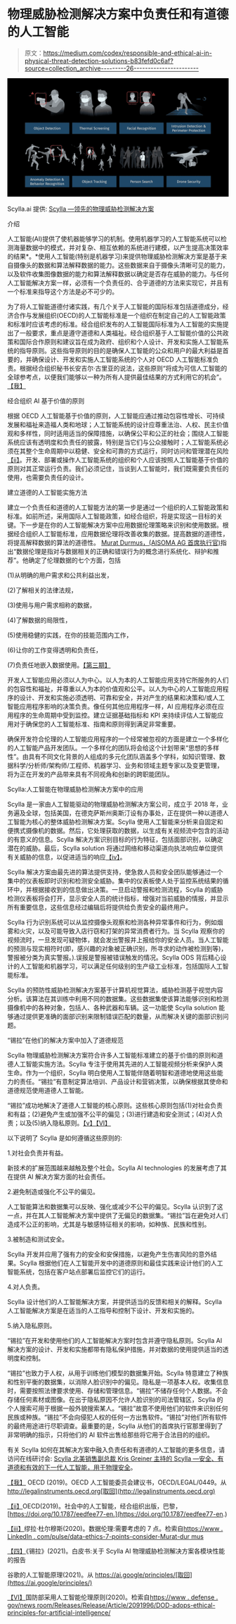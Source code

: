 # 物理威胁检测解决方案中负责任和有道德的人工智能

> 原文：<https://medium.com/codex/responsible-and-ethical-ai-in-physical-threat-detection-solutions-b83fefd0c6af?source=collection_archive---------26----------------------->

![](img/ce2c1afda3bf7ba81a541b1f57ea9e79.png)

Scylla.ai 提供: [Scylla —领先的物理威胁检测解决方案](https://www.scylla.ai/?utm_campaign=AIEthics&utm_source=TonyRhem)

介绍

人工智能(AI)提供了使机器能够学习的机制。使用机器学习的人工智能系统可以检测海量数据中的模式，并对复杂、相互依赖的系统进行建模，以产生提高决策效率的结果*。*使用人工智能(特别是机器学习)来提供物理威胁检测解决方案是基于来自摄像头的数据和算法解释数据的能力。这些数据来自于摄像头清晰可见的能力，以及软件收集图像数据的能力和算法解释数据以确定是否存在威胁的能力。与任何人工智能解决方案一样，必须有一个负责任的、合乎道德的方法来实现它，并且有一个标准来指导这个方法是必不可少的。

为了将人工智能道德付诸实践，有几个关于人工智能的国际标准包括道德成分，经济合作与发展组织(OECD)的人工智能标准是一个组织在制定自己的人工智能政策和标准时应该考虑的标准。经合组织发布的人工智能国际标准为人工智能的实施提出了一般要求，重点是遵守道德和人类福祉。经合组织基于人工智能价值的公共政策和国际合作原则和建议旨在成为政府、组织和个人设计、开发和实施人工智能系统的指导原则。这些指导原则的目的是确保人工智能的公众和用户的最大利益是首要的，并确保设计、开发和实施人工智能系统的个人对 OECD 人工智能标准负责。根据经合组织秘书长安吉尔·古里亚的说法，这些原则“将成为可信人工智能的全球参考点，以便我们能够以一种为所有人提供最佳结果的方式利用它的机会”。[【我】](#_edn1)

经合组织 AI 基于价值的原则

根据 OECD 人工智能基于价值的原则，人工智能应通过推动包容性增长、可持续发展和福祉来造福人类和地球；人工智能系统的设计应尊重法治、人权、民主价值观和多样性，同时适用适当的保障措施，以确保公平和公正的社会；围绕人工智能系统应该有透明度和负责任的披露，特别是当它们与公众接触时；人工智能系统必须在其整个生命周期中以稳健、安全和可靠的方式运行，同时访问和管理潜在风险[【ii】](#_edn2)。开发、部署或操作人工智能系统的组织和个人应该按照人工智能基于价值的原则对其正常运行负责。我们必须记住，当谈到人工智能时，我们既需要负责任的使用，也需要负责任的设计。

建立道德的人工智能实施方法

建立一个负责任和道德的人工智能方法的第一步是通过一个组织的人工智能政策和标准。如前所述，采用国际人工智能政策，如经合组织，将是实现这一目标的关键。下一步是在你的人工智能解决方案中应用数据伦理策略来识别和使用数据。根据经合组织人工智能标准，应用数据伦理将改善收集的数据。提高数据的道德性，将提高解释数据的算法的道德性。 [Murat Durmus，(AISOMA AG 首席执行官)](https://www.amazon.com/Murat-Durmus/e/B08Z6KN7P7%3Fref=dbs_a_mng_rwt_scns_share)指出“数据伦理是指对与数据相关的正确和错误行为的概念进行系统化、辩护和推荐”。他确定了伦理数据的七个方面，包括

(1)从明确的用户需求和公共利益出发，

(2)了解相关的法律法规，

(3)使用与用户需求相称的数据，

(4)了解数据的局限性，

(5)使用稳健的实践，在你的技能范围内工作，

(6)让你的工作变得透明和负责任，

(7)负责任地嵌入数据使用。[【第三期】](#_edn3)

开发人工智能应用必须以人为中心。以人为本的人工智能应用支持它所服务的人们的包容性和福祉，并尊重以人为本的价值观和公平。以人为中心的人工智能应用程序的设计、开发和实施必须透明、可靠和安全，并对产生的结果和决策和/或人工智能应用程序影响的决策负责。像任何其他应用程序一样，AI 应用程序必须在应用程序的生命周期中受到监控。建立证据基础指标和 KPI 来持续评估人工智能应用对于确保您的人工智能标准、指南和原则得到满足非常重要。

确保开发符合伦理的人工智能应用程序的一个经常被忽视的方面是建立一个多样化的人工智能产品开发团队。一个多样化的团队将会给这个计划带来“思想的多样性”。由具有不同文化背景的人组成的多元化团队涵盖多个学科，如知识管理、数据科学/分析师/架构师/工程师、机器学习、业务和领域主题专家以及变更管理，将为正在开发的产品带来具有不同视角和创新的跨职能团队。

Scylla:人工智能在物理威胁检测解决方案中的应用

Scylla 是一家由人工智能驱动的物理威胁检测解决方案公司，成立于 2018 年，业务遍及全球，包括美国，在德克萨斯州奥斯汀设有办事处，正在提供一种以道德人工智能为核心的整体威胁检测解决方案。Scylla 使用人工智能来分析来自固定和便携式摄像机的数据。然后，它处理获取的数据，以生成有关视频流中包含的活动的有意义的信息。Scylla 解决方案识别目标的行为特征，包括面部识别，以确定潜在的威胁。最后，Scylla solution 将通过网络和移动渠道向执法响应单位提供有关威胁的信息，以促进适当的响应[【iv】](#_edn4)。

Scylla 解决方案由最先进的算法提供支持，使急救人员和安全团队能够通过一个集中的仪表板即时识别和检测安全威胁。集中的仪表板使人处于监控系统结果的循环中，并根据接收到的信息做出决策。一旦启动警报和检测流程，Scylla 的威胁检测仪表板将会打开，显示安全人员的统计指标，增强对当前威胁的情报，并显示所有重要信息，这些信息经过编辑后将提供给负责安全的最终用户。

Scylla 行为识别系统可以从监控摄像头观察和检测各种异常事件和行为，例如烟雾和火灾，以及可能导致入店行窃和打架的异常消费者行为。当 Scylla 观察你的视频流时，一旦发现可疑物体，就会发出警报并上报给你的安全人员。当人工智能的预测与现实相符时(即，感兴趣的对象被正确识别，所寻求的动作被检测到等)，警报被分类为真实警报。).误报是警报被错误触发的情况。Scylla ODS 背后精心设计的人工智能和机器学习，可以满足任何级别的生产级工业标准，包括国际人工智能标准。

Scylla 的预防性威胁检测解决方案基于计算机视觉算法，威胁检测基于视觉内容分析。该算法在其训练中利用不同的数据集。这些数据集使该算法能够识别和检测摄像机中的各种对象，包括人、各种武器和车辆。这一功能使 Scylla solution 能够通过提供更准确的面部识别来限制错误匹配的数量，从而解决关键的面部识别问题。

“锡拉”在他们的解决方案中加入了道德规范

Scylla 物理威胁检测解决方案符合许多人工智能标准建立的基于价值的原则和道德人工智能实施方法。Scylla 专注于使用其先进的人工智能视频分析来保护人类生命。作为一个组织，Scylla 明白使用人工智能伴随着明智和道德地使用这些能力的责任。“锡拉”有意制定算法培训、产品设计和营销决策，以确保根据其使命和道德规范使用道德人工智能。

“锡拉”成功地解决了道德人工智能的核心原则。这些核心原则包括(1)对社会负责和有益；(2)避免产生或加强不公平的偏见；(3)进行建造和安全测试；(4)对人负责；以及(5)纳入隐私原则。[【v】](#_edn5)[【VI】](#_edn6)

以下说明了 Scylla 是如何遵循这些原则的:

1.对社会负责并有益。

新技术的扩展范围越来越触及整个社会。Scylla AI technologies 的发展考虑了其在提供 AI 解决方案方面的社会责任。

2.避免制造或强化不公平的偏见。

人工智能算法和数据集可以反映、强化或减少不公平的偏见。Scylla 认识到了这一点，并在其人工智能解决方案中提供了无偏见的数据集。“锡拉”旨在避免对人们造成不公正的影响，尤其是与敏感特征相关的影响，如种族、民族和性别。

3.被制造和测试安全。

Scylla 开发并应用了强有力的安全和安保措施，以避免产生伤害风险的意外结果。Scylla 根据他们在人工智能开发中的道德原则和最佳实践来设计他们的人工智能系统，包括在客户站点部署后监控它们的运行。

4.对人负责。

Scylla 设计他们的人工智能解决方案，并提供适当的反馈和相关的解释。Scylla 人工智能解决方案是在适当的人工指导和控制下设计、开发和实施的。

5.纳入隐私原则。

“锡拉”在开发和使用他们的人工智能解决方案时包含并遵守隐私原则。Scylla AI 解决方案的设计、开发和实施都带有隐私保护措施，并对数据的使用提供适当的透明度和控制。

“锡拉”也致力于人权，从用于训练他们模型的数据集开始。Scylla 特意建立了种族和性别平衡的数据集，以消除人脸识别中的偏见。隐私是一项基本人权。收集信息时，需要按照法律要求使用、存储和管理信息。“锡拉”不储存任何个人数据。不会存储任何素材或图像。在出于隐私原因不允许人脸识别的司法管辖区，Scylla 的个人搜索可用于根据一般外貌搜索某人。“锡拉”故意不使用他们的软件来识别任何民族或种族。“锡拉”不会向侵犯人权的任何一方出售软件。“锡拉”对他们所有软件的最终用途进行尽职调查。最重要的是，Scylla 从他们的首席执行官那里得到了非常明确的指示，只将他们的 AI 软件出售给那些将它用于合法目的的组织。

有关 Scylla 如何在其解决方案中融入负责任和有道德的人工智能的更多信息，请访问在线研讨会: [Scylla 北美销售副总裁 Kris Greiner 主持的 Scylla —安全、有道德和有效的下一代人工智能，用于物理安全](https://www.youtube.com/watch?v=FKLON-eGtWY&utm_campaign=AIEthics&utm_source=Tony%20Rhem)。

[【我】](#_ednref1) OECD (2019)。OECD 人工智能委员会建议书，OECD/LEGAL/0449。从 http://legalinstruments.oecd.org[取回](http://legalinstruments.oecd.org)

[【ii】](#_ednref2)OECD(2019)。社会中的人工智能，经合组织出版，巴黎，[https://doi.org/10.1787/eedfee77-en.](https://doi.org/10.1787/eedfee77-en.)

[【iii】](#_ednref3)缪拉·杜尔穆斯(2020)。数据伦理:需要考虑的 7 点。检索自[https://www . LinkedIn . com/pulse/data-ethics-7-points-consider-Murat-dur mus](https://www.linkedin.com/pulse/data-ethics-7-points-consider-murat-durmus)

[【四】](#_ednref4)《锡拉》(2021)。白皮书:关于 Scylla AI 物理威胁检测解决方案各模块性能的报告

谷歌的人工智能原理(2021)。从 https://ai.google/principles/[取回](https://ai.google/principles/)

[【VI】](#_ednref6)国防部采用人工智能伦理原则(2020)。检索自[https://www . defense . gov/news room/Releases/Release/Article/2091996/DOD-adops-ethical-principles-for-artificial-intelligence/](https://www.defense.gov/Newsroom/Releases/Release/Article/2091996/dod-adopts-ethical-principles-for-artificial-intelligence/)